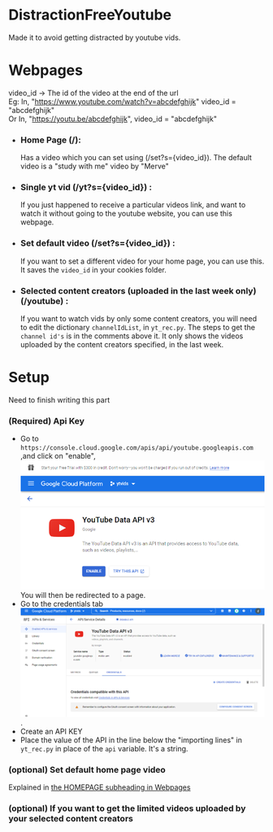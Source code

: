 # DistractionFreeYoutube
Made it to avoid getting distracted by youtube vids.

# Webpages
video_id -> The id of the video at the end of the url <br>
Eg: In, "https://www.youtube.com/watch?v=abcdefghijk" video_id = "abcdefghijk"<br>
    Or In, "https://youtu.be/abcdefghijk", video_id = "abcdefghijk"

* ### Home Page (/):
    Has a video which you can set using (/set?s={video_id}). The default video is a "study with me" video by "Merve"
* ### Single yt vid (/yt?s={video_id}) :
    If you just happened to receive a particular videos link, and want to watch it without going to the youtube website, you can use this webpage.
* ### Set default video (/set?s={video_id}) :
    If you want to set a different video for your home page, you can use this. It saves the `video_id` in your cookies folder.
* ### Selected content creators (uploaded in the last week only) (/youtube) :
    If you want to watch vids by only some content creators, you will need to edit the dictionary `channelIdList`, in `yt_rec.py`. The steps to get the `channel id's` is in the comments above it. It only shows the videos uploaded by the content creators specified, in the last week.

# Setup
Need to finish writing this part
### **(Required)** Api Key
* Go to `https://console.cloud.google.com/apis/api/youtube.googleapis.com` ,and click on "enable", ![click on "Enable" to enable the YouTube Data API v3](https://github.com/Darelife/DistractionFreeYoutube/blob/main/readmeFiles/enableYoutubeAPI.png) You will then be redirected to a page.
* Go to the credentials tab ![It's below the API info](https://github.com/Darelife/DistractionFreeYoutube/blob/main/readmeFiles/credentialsTab.png).
* Create an API KEY
* Place the value of the API in the line below the "importing lines" in `yt_rec.py` in place of the `api` variable. It's a string.
### (optional) Set default home page video
Explained in [the HOMEPAGE subheading in Webpages](#home-page-)
### (optional) If you want to get the limited videos uploaded by your selected content creators